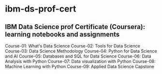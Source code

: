 # ibm-ds-prof-cert
IBM Data Science prof Certificate (Coursera): learning notebooks and assignments
----------------------------------------------------------------------------------
Course-01: What's Data Science
Course-02: Tools for Data Science 
Course-03: Data Science Methodology
Course-04: Python for Data Science and AI 
Course-05: Databases and SQL for Data Science
Course-06: Data Analysis with Python
Course-07: Data visualization with Python
Course-08: Machine Learning with Python
Course-09: Applied Data Science Capstone
